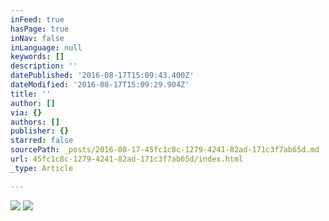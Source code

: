 ```yaml
---
inFeed: true
hasPage: true
inNav: false
inLanguage: null
keywords: []
description: ''
datePublished: '2016-08-17T15:09:43.400Z'
dateModified: '2016-08-17T15:09:29.904Z'
title: ''
author: []
via: {}
authors: []
publisher: {}
starred: false
sourcePath: _posts/2016-08-17-45fc1c8c-1279-4241-82ad-171c3f7ab65d.md
url: 45fc1c8c-1279-4241-82ad-171c3f7ab65d/index.html
_type: Article

---
```

![](https://the-grid-user-content.s3-us-west-2.amazonaws.com/fd6117d1-d9d7-4748-8ebb-ad9f0adf41f2.png)
![](https://the-grid-user-content.s3-us-west-2.amazonaws.com/2b70b53f-faed-4648-8a91-488cc945ddb4.png)